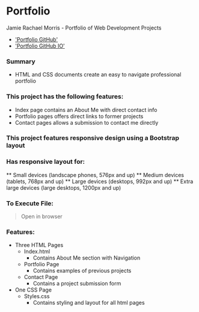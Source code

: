 # Portfolio
Jamie Rachael Morris - Portfolio of Web Development Projects

* ['Portfolio GitHub'](https://github.com/jamierachael/jamierachael.github.io)
* ['Portfolio GitHub IO'](https://jamierachael.github.io/)


### Summary
* HTML and CSS documents create an easy to navigate professional portfolio 

### This project has the following features: 
* Index page contains an About Me with direct contact info
* Portfolio pages offers direct links to former projects
* Contact pages allows a submission to contact me directly
    
### This project features responsive design using a Bootstrap layout
### Has responsive layout for: 
** Small devices (landscape phones, 576px and up)
** Medium devices (tablets, 768px and up)
** Large devices (desktops, 992px and up)
** Extra large devices (large desktops, 1200px and up)

### To Execute File:
> Open in browser

### Features: 
* Three HTML Pages
    * Index.html 
        * Contains About Me section with Navigation
    * Portfolio Page
        * Contains examples of previous projects
    * Contact Page
        * Contains a project submission form 
* One CSS Page
    * Styles.css
        * Contains styling and layout for all html pages
